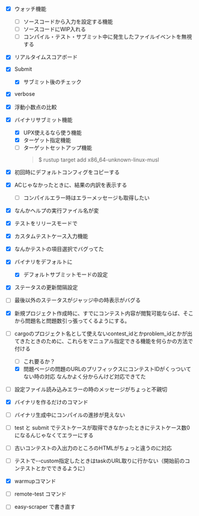 - [x] ウォッチ機能
    - [ ] ソースコードから入力を設定する機能
    - [ ] ソースコードにWIP入れる
    - [ ] コンパイル・テスト・サブミット中に発生したファイルイベントを無視する

- [x] リアルタイムスコアボード

- [x] Submit
    - [x] サブミット後のチェック

- [x] verbose

- [x] 浮動小数点の比較

- [x] バイナリサブミット機能
    - [x] UPX使えるなら使う機能
    - [x] ターゲット指定機能
    - [ ] ターゲットセットアップ機能
        > $ rustup target add x86_64-unknown-linux-musl

- [x] 初回時にデフォルトコンフィグをコピーする

- [x] ACじゃなかったときに、結果の内訳を表示する
    - [ ] コンパイルエラー時はエラーメッセージも取得したい

- [x] なんかヘルプの実行ファイル名が変

- [x] テストをリリースモードで
- [x] カスタムテストケース入力機能

- [x] なんかテストの項目選択でバグってた

- [x] バイナリをデフォルトに
    - [x] デフォルトサブミットモードの設定

- [x] ステータスの更新間隔設定

- [ ] 最後以外のステータスがジャッジ中の時表示がバグる

- [x] 新規プロジェクト作成時に、すでにコンテスト内容が閲覧可能ならば、そこから問題名と問題数引っ張ってくるようにする。

- [ ] cargoのプロジェクト名として使えないcontest_idとかproblem_idとかが出てきたときのために、これらをマニュアル指定できる機能を何らかの方法で付ける
    - [ ] これ要るか？
    - [x] 問題ページの問題のURLのプリフィックスにコンテストIDがくっついてない時の対応
        なんかよく分からんけど対応できてた

- [ ] 設定ファイル読み込みエラーの時のメッセージがちょっと不親切

- [x] バイナリを作るだけのコマンド

- [ ] バイナリ生成中にコンパイルの進捗が見えない

- [ ] test と submit でテストケースが取得できなかったときにテストケース数0になるんじゃなくてエラーにする

- [ ] 古いコンテストの入出力のところのHTMLがちょっと違うのに対応

- [ ] テストで--custom指定したときはtaskのURL取りに行かない（開始前のコンテストとかでできるように）

- [x] warmupコマンド

- [ ] remote-test コマンド

- [ ] easy-scraper で書き直す
